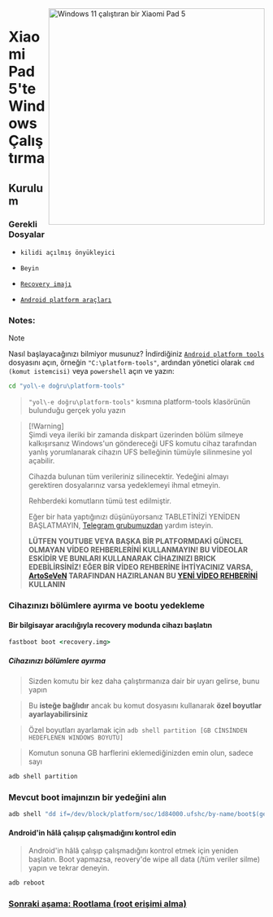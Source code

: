 <img align="right" src="https://raw.githubusercontent.com/erdilS/Port-Windows-11-Xiaomi-Pad-5/main/nabu.png" width="425" alt="Windows 11 çalıştıran bir Xiaomi Pad 5">

# Xiaomi Pad 5'te Windows Çalıştırma

## Kurulum

### Gerekli Dosyalar

- ```kilidi açılmış önyükleyici```

- `Beyin`

- [```Recovery imajı```](https://github.com/erdilS/Port-Windows-11-Xiaomi-Pad-5/releases/download/1.0/recovery.img)

- [```Android platform araçları```](https://developer.android.com/studio/releases/platform-tools)

### Notes:
> [!NOTE]
> Nasıl başlayacağınızı bilmiyor musunuz? İndirdiğiniz [```Android platform tools```](https://developer.android.com/studio/releases/platform-tools) dosyasını açın, örneğin ``"C:\platform-tools"``, ardından yönetici olarak ``cmd (komut istemcisi)`` veya `powershell` açın ve yazın:

```cmd
cd "yol\-e doğru\platform-tools"
```

> `"yol\-e doğru\platform-tools"` kısmına platform-tools klasörünün bulunduğu gerçek yolu yazın

> [!Warning]\
> Şimdi veya ileriki bir zamanda diskpart üzerinden bölüm silmeye kalkışırsanız Windows'un göndereceği UFS komutu cihaz tarafından yanlış yorumlanarak cihazın UFS belleğinin tümüyle silinmesine yol açabilir.
> 
> Cihazda bulunan tüm verileriniz silinecektir. Yedeğini almayı gerektiren dosyalarınız varsa yedeklemeyi ihmal etmeyin.
> 
> Rehberdeki komutların tümü test edilmiştir.
> 
> Eğer bir hata yaptığınızı düşünüyorsanız TABLETİNİZİ YENİDEN BAŞLATMAYIN, [Telegram grubumuzdan](https://t.me/nabuwoa) yardım isteyin.
>
>**LÜTFEN YOUTUBE VEYA BAŞKA BİR PLATFORMDAKİ GÜNCEL OLMAYAN VİDEO REHBERLERİNİ KULLANMAYIN! BU VİDEOLAR ESKİDİR VE BUNLARI KULLANARAK CİHAZINIZI BRICK EDEBİLİRSİNİZ! EĞER BİR VİDEO REHBERİNE İHTİYACINIZ VARSA, [ArtoSeVeN](https://www.youtube.com/channel/UCYjwfxlYlJ7Nnzv01oszQvA) TARAFINDAN HAZIRLANAN BU [YENİ VİDEO REHBERİNİ](https://youtu.be/BbgTbTGbXYg) KULLANIN**

### Cihazınızı bölümlere ayırma ve bootu yedekleme

#### Bir bilgisayar aracılığıyla recovery modunda cihazı başlatın
```cmd
fastboot boot <recovery.img>
```

##### Cihazınızı bölümlere ayırma

> Sizden komutu bir kez daha çalıştırmanıza dair bir uyarı gelirse, bunu yapın

> Bu **isteğe bağlıdır** ancak bu komut dosyasını kullanarak **özel boyutlar ayarlayabilirsiniz**

> Özel boyutları ayarlamak için ```adb shell partition [GB CİNSİNDEN HEDEFLENEN WINDOWS BOYUTU]```

>  Komutun sonuna GB harflerini eklemediğinizden emin olun, sadece sayı

```cmd
adb shell partition
```

### Mevcut boot imajınızın bir yedeğini alın

```cmd
adb shell "dd if=/dev/block/platform/soc/1d84000.ufshc/by-name/boot$(getprop ro.boot.slot_suffix) of=/tmp/normal_boot.img" && adb pull /tmp/normal_boot.img
```


#### Android'in hâlâ çalışıp çalışmadığını kontrol edin 
> Android'in hâlâ çalışıp çalışmadığını kontrol etmek için yeniden başlatın. Boot yapmazsa, reovery'de wipe all data (/tüm veriler silme) yapın ve tekrar deneyin.

```cmd
adb reboot
```
### [Sonraki aşama: Rootlama (root erişimi alma)](/guide/Turkish/2-rootguide-tr.md)

